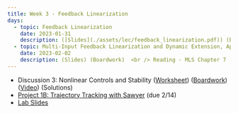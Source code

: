 ```yaml
---
title: Week 3 - Feedback Linearization
days:
  - topic: Feedback Linearization
    date: 2023-01-31
    description: ([Slides](./assets/lec/feedback_linearization.pdf)) (Boardwork)  <br /> Reading - Sastry 1999, Chapter 8
  - topic: Multi-Input Feedback Linearization and Dynamic Extension, Application to Planar Quadrotors
    date: 2023-02-02
    description: (Slides) (Boardwork)  <br /> Reading - MLS Chapter 7
---
```


- Discussion 3: Nonlinear Controls and Stability ([Worksheet](./assets/disc/Discussion_3_Feedback_Linearization.pdf)) ([Boardwork](./assets/disc/201_disc.pdf)) ([Video](https://youtu.be/RST6BJlrIDY)) (Solutions)
- [Project 1B: Trajectory Tracking with Sawyer](./assets/proj/proj1b.pdf) (due 2/14)
- [Lab Slides](https://docs.google.com/presentation/d/1qFgv4YDxfHiKDjqE8yussqhWTYUe6_LN5_CBx9cIsHg/edit?usp=sharing)

<a id="Week4"></a>
